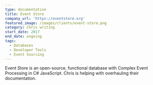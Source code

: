 ```yaml
---
type: documentation
title: Event Store
company_url: 'https://eventstore.org'
featured_image: /images/clients/event-store.png
category: Chris writing
start_date: 2017
end_date: ongoing
tags:
  - Databases
  - Developer Tools
  - Event Sourcing
---
```


Event Store is an open-source, functional database with Complex Event Processing in C# JavaScript. Chris is helping with overhauling their documentation.
